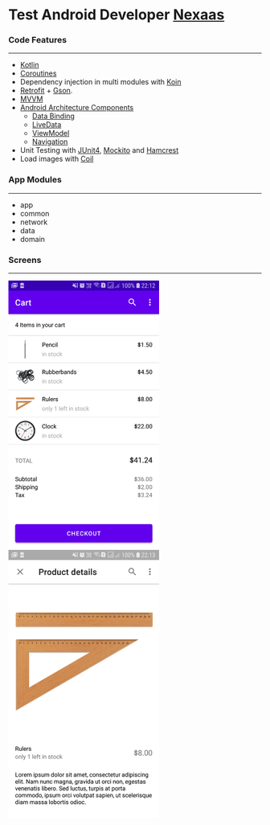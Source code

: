 # Test Android Developer [Nexaas](https://nexaas.com/)


### Code Features
----------
- [Kotlin](https://kotlinlang.org/)
- [Coroutines](https://developer.android.com/kotlin/coroutines)
- Dependency injection in multi modules with [Koin](https://insert-koin.io/)
- [Retrofit](https://square.github.io/retrofit/) + [Gson](https://github.com/google/gson).
- [MVVM](https://developer.android.com/jetpack/guide)
- [Android Architecture Components](https://developer.android.com/topic/libraries/architecture)
    - [Data Binding](https://developer.android.com/topic/libraries/data-binding)
    - [LiveData](https://developer.android.com/topic/libraries/architecture/livedata)
    - [ViewModel](https://developer.android.com/topic/libraries/architecture/viewmodel)
    - [Navigation](https://developer.android.com/topic/libraries/architecture/navigation)
- Unit Testing with [JUnit4](https://github.com/junit-team/junit4), [Mockito](https://site.mockito.org/) and [Hamcrest](http://hamcrest.org/JavaHamcrest/tutorial)
- Load images with [Coil](https://github.com/coil-kt/coil)

### App Modules
----------
- app
- common
- network
- data
- domain

### Screens
----------
<img width="300" src="/Nexaas/screenshots/screenshot_cart.png"> <img width="300" src="/Nexaas/screenshots/screenshot_product_details.png">
